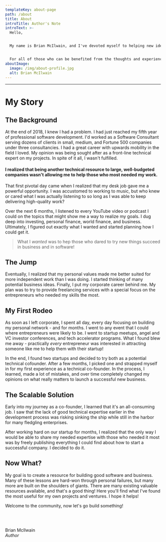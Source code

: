 ```yaml
---
templateKey: about-page
path: /about
title: About
introTitle: Author's Note
introText: >-
  Hello,


  My name is Brian McIlwain, and I've devoted myself to helping new ideas succeed in software and in business. You may be the aspiring entrepreneur trying to amass the tools or team to help you achieve your vision. You may be technical and looking to improve yourself. Perhaps you're just looking for ideas on how to get your vision off the ground.


  For all of those who can be benefited from the thoughts and experiences of one techie - this resource is for you. Welcome!
aboutImage:
  image: /img/about-profile.jpg
  alt: Brian McIlwain
---
```

- - -

# My Story

## The Background

At the end of 2018, I knew I had a problem. I had just reached my fifth year of professional software development. I'd worked as a Software Consultant serving dozens of clients in small, medium, and Fortune 500 companies under three consultancies. I had a great career with upwards mobility in the field I loved. My opinion was being sought after as a front-line technical expert on my projects. In spite of it all, I wasn't fulfilled.

#### I realized that being another technical resource to large, well-budgeted companies wasn't allowing me to help those who most needed my work.

That first pivotal day came when I realized that my desk job gave me a powerful opportunity. I was accustomed to working to music, but who knew or cared what I was actually listening to so long as I was able to keep delivering high-quality work?

Over the next 6 months, I listened to every YouTube video or podcast I could on the topics that might show me a way to realize my goals. I dug deep into investing, personal finance, world finance, and business. Ultimately, I figured out exactly what I wanted and started planning how I could get it.

> What I *wanted* was to hep those who dared to try new things succeed in business and in software!

## The Jump

Eventually, I realized that my personal values made me better suited for more independent work than I was doing. I started thinking of many potential business ideas. Finally, I put my corporate career behind me. My plan was to try to provide freelancing services with a special focus on the entrepreneurs who needed my skills the most.

## My First Rodeo

As soon as I left corporate, I spent all day, every day focusing on building my personal network - and for months. I went to any event that I could where entrepreneurs were likely to be. I went to startup meetups, angel and VC investor conferences, and tech accelerator programs. What I found blew me away - practically *every* entrepreneur was interested in attracting someone like me to help them with their startup!

In the end, I found two startups and decided to try both as a potential technical cofounder. After a few months, I picked one and strapped myself in for my first experience as a technical co-founder. In the process, I learned, made a lot of mistakes, and over time completely changed my opinions on what really matters to launch a successful new business.

## The Scalable Solution

Early into my journey as a co-founder, I learned that it's an all-consuming job. I saw that the lack of good technical expertise earlier in the development process was risking sinking the ship while still in the harbor for many fledgling enterprises.

After working hard on our startup for months, I realized that the only way I would be able to share my needed expertise with those who needed it most was by freely publishing everything I could find about how to start a successful company. I decided to do it.

## Now What?

My goal is to create a resource for building good software and business. Many of these lessons are hard-won through personal failures, but many more are built on the shoulders of giants. There are many existing valuable resources available, and that's a good thing! Here you'll find what I've found the most useful for my own projects and ventures. I hope it helps!

Welcome to the community, now let's go build something!

<br/>
<br/>

Brian McIlwain \
*Author*